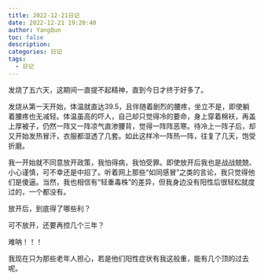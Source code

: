 ```yaml
---
title: 2022-12-21日记
date: 2022-12-21 19:20:40
author: YangQun
toc: false
description:
categories: 日记
tags:
  - 日记
---
```


发烧了五六天，这期间一直提不起精神，直到今日才终于好多了。

发烧从第一天开始，体温就直达39.5，且伴随着剧烈的腰疼，坐立不是，即使躺着腰疼也无减轻。体温虽高的吓人，自己却只觉得冷的要命，身上穿着棉袄，再盖上厚被子，仍然一阵又一阵凉气直渗腰背，觉得一阵阵恶寒。待冷上一阵子后，却又开始发热冒汗，衣服都湿透了几套。如此这样冷一阵热一阵，往复了几天，饱受折磨。

我一开始就不同意放开政策，我怕得病，我怕受罪。即使放开后我也是战战兢兢、小心谨慎，可不幸还是中招了。听着网上那些“如同感冒”之类的言论，我只觉得他们是傻逼。当然，我也相信有“轻重毒株”的差异，但我身边没有阳性后很轻松就度过的，一个都没有。

放开后，到底得了哪些利？

可不放开，还要再控几个三年？

难呐！！！

我现在只为那些老年人担心，若是他们阳性症状有我这般重，能有几个顶的过去呢。

